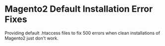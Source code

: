 # Magento2 Default Installation Error Fixes

Providing default .htaccess files to fix 500 errors when clean installations of Magento2 just don't work. 
